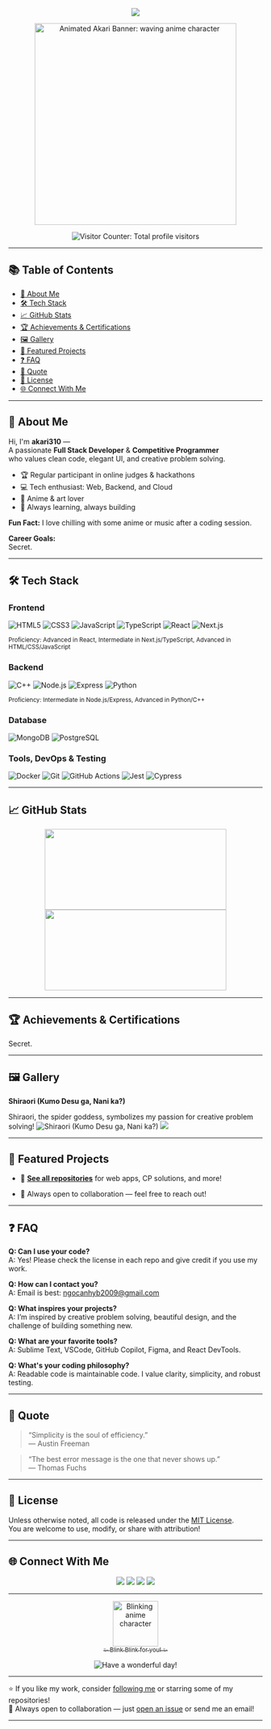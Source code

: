 <!-- Profile README for akari310 -->

<p align="center">
  <img src="https://readme-typing-svg.demolab.com/?lines=Full%20Stack%20Dev%20%7C%20Competitive%20Programmer;Enjoy%20your%20stay!&font=Fira+Code&center=true&width=600&duration=2500&pause=600" />
</p>

<p align="center">
  <img src="https://i.imgur.com/VAkEz8u.gif" alt="Animated Akari Banner: waving anime character" width="400"/>
</p>

<p align="center">
  <img src="https://access-counter.vercel.app/api/counter?name=akari310&theme=006&length=5" alt="Visitor Counter: Total profile visitors"/>
</p>

---

## 📚 Table of Contents

- [👋 About Me](#-about-me)
- [🛠️ Tech Stack](#️-tech-stack)
- [📈 GitHub Stats](#-github-stats)
- [🏆 Achievements & Certifications](#-achievements--certifications)
- [🖼️ Gallery](#%EF%B8%8F-gallery)
- [📌 Featured Projects](#-featured-projects)
- [❓ FAQ](#-faq)
- [💬 Quote](#-quote)
- [📜 License](#-license)
- [🌐 Connect With Me](#-connect-with-me)

---

## 👋 About Me

Hi, I'm **akari310** —  
A passionate **Full Stack Developer** & **Competitive Programmer**  
who values clean code, elegant UI, and creative problem solving.

- 🏆 Regular participant in online judges & hackathons  
- 💻 Tech enthusiast: Web, Backend, and Cloud  
- 🎨 Anime & art lover  
- 🌱 Always learning, always building

**Fun Fact:** I love chilling with some anime or music after a coding session.

**Career Goals:**  
Secret.

---

## 🛠️ Tech Stack

### Frontend
![HTML5](https://img.shields.io/badge/HTML5-E34F26?style=flat&logo=html5&logoColor=fff) 
![CSS3](https://img.shields.io/badge/CSS3-1572B6?style=flat&logo=css3&logoColor=fff) 
![JavaScript](https://img.shields.io/badge/JavaScript-F7DF1E?style=flat&logo=javascript&logoColor=222) 
![TypeScript](https://img.shields.io/badge/TypeScript-3178C6?style=flat&logo=typescript&logoColor=fff) 
![React](https://img.shields.io/badge/React-61DAFB?style=flat&logo=react&logoColor=222) 
![Next.js](https://img.shields.io/badge/Next.js-000?style=flat&logo=next.js&logoColor=fff)

<!-- Proficiency Levels -->
<sub>Proficiency: Advanced in React, Intermediate in Next.js/TypeScript, Advanced in HTML/CSS/JavaScript</sub>

### Backend
![C++](https://img.shields.io/badge/C++-00599C?style=flat&logo=c%2B%2B&logoColor=fff)
![Node.js](https://img.shields.io/badge/Node.js-339933?style=flat&logo=node.js&logoColor=fff) 
![Express](https://img.shields.io/badge/Express-000?style=flat&logo=express&logoColor=fff) 
![Python](https://img.shields.io/badge/Python-3776AB?style=flat&logo=python&logoColor=fff) 

<sub>Proficiency: Intermediate in Node.js/Express, Advanced in Python/C++</sub>

### Database
![MongoDB](https://img.shields.io/badge/MongoDB-47A248?style=flat&logo=mongodb&logoColor=fff)
![PostgreSQL](https://img.shields.io/badge/PostgreSQL-4169E1?style=flat&logo=postgresql&logoColor=fff)

### Tools, DevOps & Testing
![Docker](https://img.shields.io/badge/Docker-2496ED?style=flat&logo=docker&logoColor=fff)
![Git](https://img.shields.io/badge/Git-F05032?style=flat&logo=git&logoColor=fff)
![GitHub Actions](https://img.shields.io/badge/GitHub%20Actions-2088FF?style=flat&logo=github-actions&logoColor=fff)
![Jest](https://img.shields.io/badge/Jest-C21325?style=flat&logo=jest&logoColor=fff)
![Cypress](https://img.shields.io/badge/Cypress-17202C?style=flat&logo=cypress&logoColor=fff)

---

## 📈 GitHub Stats

<p align="center">
  <img src="https://github-readme-stats.vercel.app/api?username=akari310&show_icons=true&theme=calm" height="160" width="360"/>
  <img src="https://github-readme-stats.vercel.app/api/top-langs/?username=akari310&layout=compact&theme=calm" height="160" width="360"/>
</p>

---

## 🏆 Achievements & Certifications
Secret.

---

## 🖼️ Gallery

**Shiraori (Kumo Desu ga, Nani ka?)**

Shiraori, the spider goddess, symbolizes my passion for creative problem solving!
![Shiraori (Kumo Desu ga, Nani ka?)](https://cdn.donmai.us/original/17/84/__shiraori_kumo_desu_ga_nani_ka_drawn_by_shi_qi_kuang_beng__178456b789ca743565504d44bd4f1302.jpg)
![](https://i.pinimg.com/1200x/a4/39/f4/a439f4a05c4e62734611a143f8b55d8c.jpg)

---

## 📌 Featured Projects

- 🌱 **[See all repositories](https://github.com/akari310?tab=repositories)** for web apps, CP solutions, and more!

- 🏁 Always open to collaboration — feel free to reach out!

---

## ❓ FAQ

**Q: Can I use your code?**  
A: Yes! Please check the license in each repo and give credit if you use my work.

**Q: How can I contact you?**  
A: Email is best: [ngocanhyb2009@gmail.com](mailto:ngocanhyb2009@gmail.com)

**Q: What inspires your projects?**  
A: I’m inspired by creative problem solving, beautiful design, and the challenge of building something new.

**Q: What are your favorite tools?**  
A: Sublime Text, VSCode, GitHub Copilot, Figma, and React DevTools.

**Q: What's your coding philosophy?**  
A: Readable code is maintainable code. I value clarity, simplicity, and robust testing.

---

## 💬 Quote

> “Simplicity is the soul of efficiency.”  
> — Austin Freeman

> “The best error message is the one that never shows up.”  
> — Thomas Fuchs

---

## 📜 License

Unless otherwise noted, all code is released under the [MIT License](./LICENSE).  
You are welcome to use, modify, or share with attribution!

---

## 🌐 Connect With Me

<p align="center">
  <a href="mailto:ngocanhyb2009@gmail.com"><img src="https://img.shields.io/badge/Email-Contact%20Me-c14438?style=for-the-badge&logo=gmail&logoColor=white"></a>
  <a href="https://oj.vnoi.info/user/akari310"><img src="https://img.shields.io/badge/VNOI-Profile-blue?style=for-the-badge&logo=codeforces&logoColor=white"></a>
  <a href="https://www.linkedin.com/"><img src="https://img.shields.io/badge/LinkedIn-akari310-blue?style=for-the-badge&logo=linkedin&logoColor=white"></a>
  <a href="https://twitter.com/"><img src="https://img.shields.io/badge/Twitter-akari310-1DA1F2?style=for-the-badge&logo=twitter&logoColor=white"></a>
</p>

---

<p align="center">
  <a href="https://youtu.be/2IGwPRU28H8?si=48V4m9ebKQpo0Tht&t=8">
    <img src="https://media.tenor.com/7J9uYvQWv4wAAAAC/blink-anime.gif" width="90" alt="Blinking anime character"/>
    <br/>
    <sub>✨ Blink Blink for you! ✨</sub>
  </a>
</p>
<p align="center">
  <img src="https://img.shields.io/badge/Have%20a%20wonderful%20day!-c9e7f2?style=for-the-badge&logo=star&logoColor=e67e22" alt="Have a wonderful day!"/>
</p>

---

⭐️ If you like my work, consider [following me](https://github.com/akari310) or starring some of my repositories!  
🤝 Always open to collaboration — just [open an issue](https://github.com/akari310/akari310/issues) or send me an email!

---
